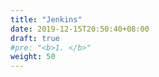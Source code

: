 ```yaml
---
title: "Jenkins"
date: 2019-12-15T20:50:40+08:00
draft: true
#pre: "<b>1. </b>"
weight: 50
---
```


